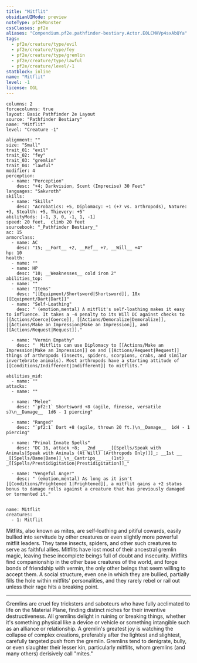 ```yaml
---
title: "Mitflit"
obsidianUIMode: preview
noteType: pf2eMonster
cssClasses: pf2e
aliases: "Compendium.pf2e.pathfinder-bestiary.Actor.E0LCMHVp4sxAbQYa" 
tags:
  - pf2e/creature/type/evil
  - pf2e/creature/type/fey
  - pf2e/creature/type/gremlin
  - pf2e/creature/type/lawful
  - pf2e/creature/level/-1
statblock: inline
name: "Mitflit"
level: -1
license: OGL
---
```


```statblock
columns: 2
forcecolumns: true
layout: Basic Pathfinder 2e Layout
source: "Pathfinder Bestiary"
name: "Mitflit"
level: "Creature -1"

alignment: ""
size: "Small"
trait_01: "evil"
trait_02: "fey"
trait_03: "gremlin"
trait_04: "lawful"
modifier: 4
perception:
  - name: "Perception"
    desc: "+4; Darkvision, Scent (Imprecise) 30 Feet"
languages: "Sakvroth"
skills:
  - name: "Skills"
    desc: "Acrobatics: +5, Diplomacy: +1 (+7 vs. arthropods), Nature: +3, Stealth: +5, Thievery: +5"
abilityMods: [-1, 3, 0, -1, 1, -1]
speed: 20 feet,  climb 20 feet
sourcebook: "_Pathfinder Bestiary_"
ac: 15
armorclass:
  - name: AC
    desc: "15; __Fort__ +2, __Ref__ +7, __Will__ +4"
hp: 10
health:
  - name: ""
  - name: HP
    desc: "10; __Weaknesses__ cold iron 2"
abilities_top:
  - name: ""
  - name: "Items"
    desc: "[[Equipment/Shortsword|Shortsword]], 10x [[Equipment/Dart|Dart]]"
  - name: "Self-Loathing"
    desc: " (emotion,mental) A mitflit's self-loathing makes it easy to influence. It takes a -4 penalty to its Will DC against checks to [[Actions/Coerce|Coerce]], [[Actions/Demoralize|Demoralize]], [[Actions/Make an Impression|Make an Impression]], and [[Actions/Request|Request]]."

  - name: "Vermin Empathy"
    desc: "  Mitflits can use Diplomacy to [[Actions/Make an Impression|Make an Impression]] on and [[Actions/Request|Request]] things of arthropods (insects, spiders, scorpions, crabs, and similar invertebrate animals). Most arthropods have a starting attitude of [[Conditions/Indifferent|Indifferent]] to mitflits."

abilities_mid:
  - name: ""
attacks:
  - name: ""

  - name: "Melee"
    desc: "`pf2:1` Shortsword +8 (agile, finesse, versatile s)\n__Damage__  1d6 - 1 piercing"

  - name: "Ranged"
    desc: "`pf2:1` Dart +8 (agile, thrown 20 ft.)\n__Damage__  1d4 - 1 piercing"

  - name: "Primal Innate Spells"
    desc: "DC 16, attack +8; __2nd __  _[[Spells/Speak with Animals|Speak with Animals (At Will) (Arthropods Only)]]_; __1st __  _[[Spells/Bane|Bane]]_\n__Cantrips__  __(1st)__ _[[Spells/Prestidigitation|Prestidigitation]]_"

  - name: "Vengeful Anger"
    desc: " (emotion,mental) As long as it isn't [[Conditions/Frightened 1|Frightened]], a mitflit gains a +2 status bonus to damage rolls against a creature that has previously damaged or tormented it."
 
```

```encounter-table
name: Mitflit
creatures:
  - 1: Mitflit
```



Mitflits, also known as mites, are self-loathing and pitiful cowards, easily bullied into servitude by other creatures or even slightly more powerful mitflit leaders. They tame insects, spiders, and other such creatures to serve as faithful allies. Mitflits have lost most of their ancestral gremlin magic, leaving these incomplete beings full of doubt and insecurity. Mitflits find companionship in the other base creatures of the world, and forge bonds of friendship with vermin, the only other beings that seem willing to accept them. A social structure, even one in which they are bullied, partially fills the hole within mitflits' personalities, and they rarely rebel or rail out unless their rage hits a breaking point.

* * *

Gremlins are cruel fey tricksters and saboteurs who have fully acclimated to life on the Material Plane, finding distinct niches for their inventive destructiveness. All gremlins delight in ruining or breaking things, whether it's something physical like a device or vehicle or something intangible such as an alliance or relationship. A gremlin's greatest joy is watching the collapse of complex creations, preferably after the lightest and slightest, carefully targeted push from the gremlin. Gremlins tend to denigrate, bully, or even slaughter their lesser kin, particularly mitflits, whom gremlins (and many others) derisively call "mites."
